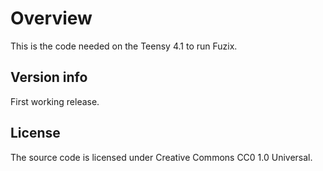 
# Overview

This is the code needed on the Teensy 4.1 to run Fuzix.

## Version info

First working release.

## License

The source code is licensed under Creative Commons CC0 1.0 Universal.
